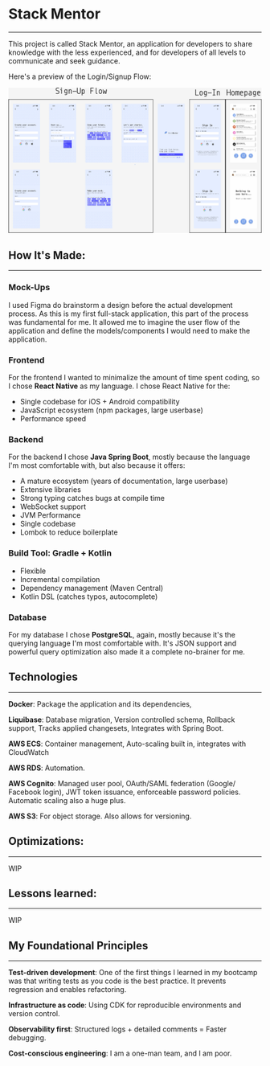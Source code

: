 # Stack Mentor 

---
This project is called Stack Mentor, 
an application for developers to share knowledge 
with the less experienced, and for 
developers of all levels to communicate and seek 
guidance.

Here's a preview of the Login/Signup Flow:

![Stack Mentor Mock-Up Image](https://github.com/fabianlegair/stack-mentor/blob/main/demo-images/stack-mentor-mockup.png?raw=true)

## How It's Made:

---
### Mock-Ups
I used Figma do brainstorm a design before the 
actual development process. As this is my first 
full-stack application, this part of the process was 
fundamental for me. It allowed me to imagine the 
user flow of the application and define the 
models/components I would need to make the application.

### Frontend

For the frontend I wanted to minimalize the amount of 
time spent coding, so I chose **React Native** as my 
language. I chose React Native for the:
- Single codebase for iOS + Android compatibility
- JavaScript ecosystem (npm packages, large userbase)
- Performance speed

### Backend

For the backend I chose **Java Spring Boot**, mostly 
because the language I'm most comfortable with, 
but also because it offers:
- A mature ecosystem (years of documentation, large userbase)
- Extensive libraries
- Strong typing catches bugs at compile time
- WebSocket support
- JVM Performance
- Single codebase
- Lombok to reduce boilerplate

### Build Tool: Gradle + Kotlin

- Flexible
- Incremental compilation
- Dependency management (Maven Central)
- Kotlin DSL (catches typos, autocomplete)

### Database
For my database I chose **PostgreSQL**, again, mostly 
because it's the querying language I'm most 
comfortable with. It's JSON support and powerful 
query optimization also made it a complete 
no-brainer for me.

## Technologies

---
**Docker**: Package the application and its dependencies,

**Liquibase**: Database migration, Version controlled 
schema, Rollback support, Tracks applied changesets, 
Integrates with Spring Boot.

**AWS ECS**: Container management, Auto-scaling built 
in, integrates with CloudWatch

**AWS RDS**: Automation.

**AWS Cognito**: Managed user pool, OAuth/SAML federation
(Google/ Facebook login), JWT token issuance, 
enforceable password policies. Automatic scaling also 
a huge plus.

**AWS S3**: For object storage. Also allows for 
versioning.

## Optimizations:

---
WIP

## Lessons learned:

---
WIP

## My Foundational Principles

---
**Test-driven development**: One of the first things 
I learned in my bootcamp was that writing tests as 
you code is the best practice. It prevents regression 
and enables refactoring.

**Infrastructure as code**: Using CDK for reproducible 
environments and version control.

**Observability first**: Structured logs + detailed 
comments = Faster debugging.

**Cost-conscious engineering**: I am a one-man team, 
and I am poor.
